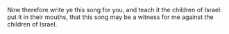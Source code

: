 Now therefore write ye this song for you, and teach it the children of Israel: put it in their mouths, that this song may be a witness for me against the children of Israel.
